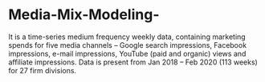 # Media-Mix-Modeling-





























It is a time-series
medium frequency weekly data, containing marketing spends
for five media channels – Google search impressions,
Facebook impressions, e-mail impressions, YouTube (paid
and organic) views and affiliate impressions. Data is present
from Jan 2018 – Feb 2020 (113 weeks) for 27 firm divisions.
